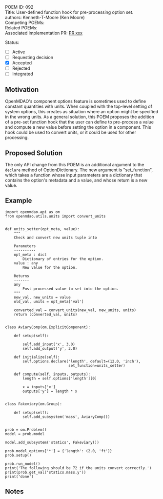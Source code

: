 POEM ID: 092  
Title: User-defined function hook for pre-processing option set.  
authors: Kenneth-T-Moore (Ken Moore)  
Competing POEMs:  
Related POEMs:  
Associated implementation PR: [PR xxx](https://github.com/OpenMDAO/OpenMDAO/pull/xxx)  

Status:

- [ ] Active
- [ ] Requesting decision
- [x] Accepted
- [ ] Rejected
- [ ] Integrated

## Motivation

OpenMDAO's component options feature is sometimes used to define constant quantities with units. When coupled with
the top-level setting of system options, this creates as situation where an option might be specified in the
wrong units. As a general solution, this POEM proposes the addition of a pre-set function hook that the user
can define to pre-process a value and compute a new value before setting the option in a component. This hook
could be used to convert units, or it could be used for other processing.

## Proposed Solution

The only API change from this POEM is an additional argument to the `declare` method of OptionDictionary. The
new argument is "set_function", which takes a function whose input parameters are a dictionary that contains
the option's metadata and a value, and whose return is a new value.


## Example

```language=python
import openmdao.api as om
from openmdao.utils.units import convert_units


def units_setter(opt_meta, value):
    """
    Check and convert new units tuple into

    Parameters
    ----------
    opt_meta : dict
        Dictionary of entries for the option.
    value : any
        New value for the option.

    Returns
    -------
    any
        Post processed value to set into the option.
    """
    new_val, new_units = value
    old_val, units = opt_meta['val']

    converted_val = convert_units(new_val, new_units, units)
    return (converted_val, units)


class AviaryComp(om.ExplicitComponent):

    def setup(self):

        self.add_input('x', 3.0)
        self.add_output('y', 3.0)

    def initialize(self):
        self.options.declare('length', default=(12.0, 'inch'),
                             set_function=units_setter)

    def compute(self, inputs, outputs):
        length = self.options['length'][0]

        x = inputs['x']
        outputs['y'] = length * x


class Fakeviary(om.Group):

    def setup(self):
        self.add_subsystem('mass', AviaryComp())


prob = om.Problem()
model = prob.model

model.add_subsystem('statics', Fakeviary())

prob.model_options['*'] = {'length': (2.0, 'ft')}
prob.setup()

prob.run_model()
print('The following should be 72 if the units convert correctly.')
print(prob.get_val('statics.mass.y'))
print('done')
```


## Notes
